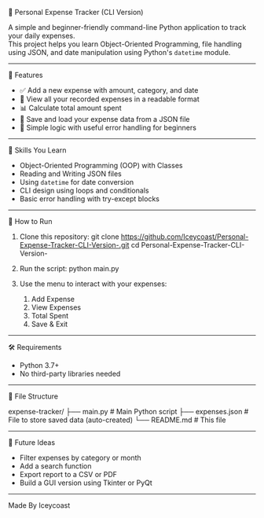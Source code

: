 
💸 Personal Expense Tracker (CLI Version)

A simple and beginner-friendly command-line Python application to track your daily expenses.  
This project helps you learn Object-Oriented Programming, file handling using JSON, and date manipulation using Python's `datetime` module.

---

🚀 Features

- ✅ Add a new expense with amount, category, and date  
- 📅 View all your recorded expenses in a readable format  
- 📊 Calculate total amount spent  
- 💾 Save and load your expense data from a JSON file  
- 🧠 Simple logic with useful error handling for beginners

---

🧠 Skills You Learn

- Object-Oriented Programming (OOP) with Classes
- Reading and Writing JSON files
- Using `datetime` for date conversion
- CLI design using loops and conditionals
- Basic error handling with try-except blocks

---

🧪 How to Run

1. Clone this repository:
   git clone https://github.com/Iceycoast/Personal-Expense-Tracker-CLI-Version-.git
   cd Personal-Expense-Tracker-CLI-Version-

2. Run the script:
   python main.py

3. Use the menu to interact with your expenses:
   1. Add Expense
   2. View Expenses
   3. Total Spent
   4. Save & Exit

---

🛠 Requirements

- Python 3.7+
- No third-party libraries needed

---

📁 File Structure

expense-tracker/
├── main.py             # Main Python script
├── expenses.json       # File to store saved data (auto-created)
└── README.md           # This file

---

🔮 Future Ideas

- Filter expenses by category or month  
- Add a search function  
- Export report to a CSV or PDF  
- Build a GUI version using Tkinter or PyQt

---

Made By Iceycoast

